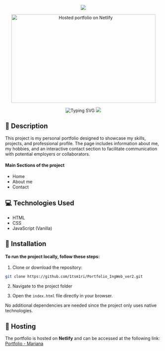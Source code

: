 <p align='center'>
    <img 
        src="https://capsule-render.vercel.app/api?type=waving&height=200&color=731433&text=Portfolio%20&fontColor=FFFFFF&fontAlignY=35"
    />
</p>
<p align='center'>
  <a href="https://voluble-marzipan-d9b11b.netlify.app/home">
    <img 
        src="https://media.discordapp.net/attachments/1347853430525263883/1347853567091937342/image.png?ex=67cd55f4&is=67cc0474&hm=5961367e0a54f634b9c58116a7c378274eacaf5e41fc646e87a0d38b90b5e0b3&=&format=webp&quality=lossless&width=1549&height=920" width="465" height="285" alt="Hosted portfolio on Netlify"
    />
  </a>
</p>
    <p align='center'>
        <img
        src="https://readme-typing-svg.demolab.com/?font=Iosevka&size=16&pause=1000&color=FFFFFF&center=true&vCenter=true&width=435&lines=Click+the+image+to+see+the+host+portfolio!" alt="Typing SVG"
        />
        <img 
        src="https://capsule-render.vercel.app/api?type=cylinder&height=10&color=731433"
        >
    </p>

## 👾 Description

This project is my personal portfolio designed to showcase my skills, projects, and professional profile. The page includes information about me, my hobbies, and an interactive contact section to facilitate communication with potential employers or collaborators.

#### Main Sections of the project
- Home
- About me
- Contact

## 💻️ Technologies Used
- HTML
- CSS
- JavaScript (Vanilla)

## 💾 Installation

#### To run the project locally, follow these steps:

1. Clone or download the repository:

```bash
git clone https://github.com/1tsm1ri/Portfolio_IngWeb_ver2.git
```

2. Navigate to the project folder

3. Open the `index.html` file directly in your browser.

No additional dependencies are needed since the project only uses native technologies.

## 🔗 Hosting
The portfolio is hosted on **Netlify** and can be accessed at the following link:
[Portfolio - Mariana](https://marianaportfolioingweb.netlify.app/)